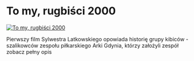To my, rugbiści 2000 
=============
[![To my, rugbiści 2000 ](http://vidos.pl/images/player.gif)](http://vidos.pl/to-my-rugbisci-2000)

 Pierwszy film Sylwestra Latkowskiego opowiada historię grupy kibiców - szalikowców zespołu piłkarskiego Arki Gdynia, którzy założyli zespół zobacz pełny opis
